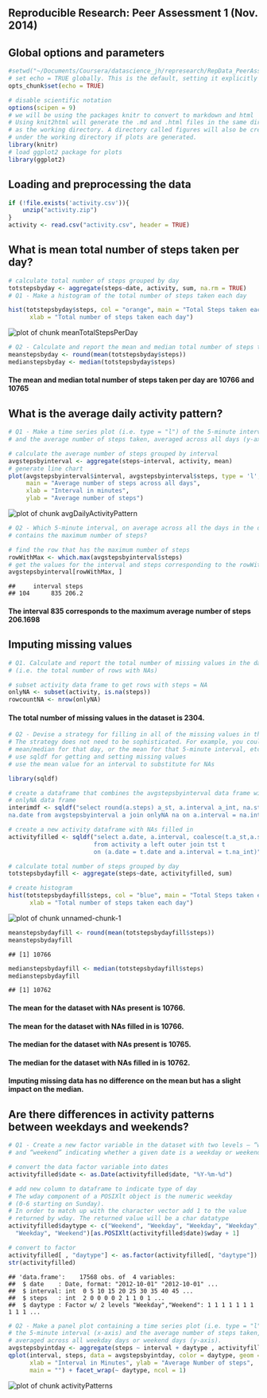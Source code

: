 Reproducible Research: Peer Assessment 1 (Nov. 2014)
---


## Global options and parameters

```r
#setwd("~/Documents/Coursera/datascience_jh/represearch/RepData_PeerAssessment1")
# set echo = TRUE globally. This is the default, setting it explicitly here
opts_chunk$set(echo = TRUE)

# disable scientific notation
options(scipen = 9)
# we will be using the packages knitr to convert to markdown and html
# Using knit2html will generate the .md and .html files in the same directory
# as the working directory. A directory called figures will also be created 
# under the working directory if plots are generated.
library(knitr)
# load ggplot2 package for plots
library(ggplot2)
```


## Loading and preprocessing the data

```r
if (!file.exists('activity.csv')){
    unzip("activity.zip")
}
activity <- read.csv("activity.csv", header = TRUE)
```


## What is mean total number of steps taken per day?

```r
# calculate total number of steps grouped by day
totstepsbyday <- aggregate(steps~date, activity, sum, na.rm = TRUE)
# Q1 - Make a histogram of the total number of steps taken each day

hist(totstepsbyday$steps, col = "orange", main = "Total Steps taken each day",
      xlab = "Total number of steps taken each day")
```

![plot of chunk meanTotalStepsPerDay](figure/meanTotalStepsPerDay.png) 

```r
# Q2 - Calculate and report the mean and median total number of steps taken per day
meanstepsbyday <- round(mean(totstepsbyday$steps))
medianstepsbyday <- median(totstepsbyday$steps)
```
#### The mean and median total number of steps taken per day are 10766 and 10765


## What is the average daily activity pattern?

```r
# Q1 - Make a time series plot (i.e. type = "l") of the 5-minute interval (x-axis) 
# and the average number of steps taken, averaged across all days (y-axis)

# calculate the average number of steps grouped by interval
avgstepsbyinterval <- aggregate(steps~interval, activity, mean)
# generate line chart
plot(avgstepsbyinterval$interval, avgstepsbyinterval$steps, type = 'l', col = 1, 
     main = "Average number of steps across all days",
     xlab = "Interval in minutes",
     ylab = "Average number of steps")
```

![plot of chunk avgDailyActivityPattern](figure/avgDailyActivityPattern.png) 

```r
# Q2 - Which 5-minute interval, on average across all the days in the dataset, 
# contains the maximum number of steps?

# find the row that has the maximum number of steps
rowWithMax <- which.max(avgstepsbyinterval$steps)
# get the values for the interval and steps corresponding to the rowWithMax row
avgstepsbyinterval[rowWithMax, ]
```

```
##     interval steps
## 104      835 206.2
```
#### The interval 835 corresponds to the maximum average number of steps  206.1698


## Imputing missing values

```r
# Q1. Calculate and report the total number of missing values in the dataset 
# (i.e. the total number of rows with NAs)

# subset activity data frame to get rows with steps = NA
onlyNA <- subset(activity, is.na(steps))
rowcountNA <- nrow(onlyNA)
```
#### The total number of missing values in the dataset is 2304.

```r
# Q2 - Devise a strategy for filling in all of the missing values in the dataset. 
# The strategy does not need to be sophisticated. For example, you could use the
# mean/median for that day, or the mean for that 5-minute interval, etc.
# use sqldf for getting and setting missing values
# use the mean value for an interval to substitute for NAs

library(sqldf)

# create a dataframe that combines the avgstepsbyinterval data frame with the 
# onlyNA data frame
interimdf <- sqldf("select round(a.steps) a_st, a.interval a_int, na.steps na_st,na.interval na_int,
na.date from avgstepsbyinterval a join onlyNA na on a.interval = na.interval")

# create a new activity dataframe with NAs filled in
activityfilled <- sqldf("select a.date, a.interval, coalesce(t.a_st,a.steps) steps
                        from activity a left outer join tst t 
                        on (a.date = t.date and a.interval = t.na_int)")

# calculate total number of steps grouped by day
totstepsbydayfill <- aggregate(steps~date, activityfilled, sum)

# create histogram
hist(totstepsbydayfill$steps, col = "blue", main = "Total Steps taken each day",
      xlab = "Total number of steps taken each day")
```

![plot of chunk unnamed-chunk-1](figure/unnamed-chunk-1.png) 

```r
meanstepsbydayfill <- round(mean(totstepsbydayfill$steps))
meanstepsbydayfill
```

```
## [1] 10766
```

```r
medianstepsbydayfill <- median(totstepsbydayfill$steps)
medianstepsbydayfill
```

```
## [1] 10762
```
#### The mean for the dataset with NAs present is 10766.
#### The mean for the dataset with NAs filled in is 10766.
#### The median for the dataset with NAs present is 10765.
#### The median for the dataset with NAs filled in is 10762.
#### Imputing missing data has no difference on the mean but has a slight impact on the median.


## Are there differences in activity patterns between weekdays and weekends?

```r
# Q1 - Create a new factor variable in the dataset with two levels – “weekday” 
# and “weekend” indicating whether a given date is a weekday or weekend day.

# convert the data factor variable into dates
activityfilled$date <- as.Date(activityfilled$date, "%Y-%m-%d")

# add new column to dataframe to indicate type of day
# The wday component of a POSIXlt object is the numeric weekday 
# (0-6 starting on Sunday).
# In order to match up with the character vector add 1 to the value
# returned by wday. The returned value will be a char datatype
activityfilled$daytype <- c("Weekend", "Weekday", "Weekday", "Weekday", "Weekday", 
  "Weekday", "Weekend")[as.POSIXlt(activityfilled$date)$wday + 1]

# convert to factor
activityfilled[ , "daytype"] <- as.factor(activityfilled[, "daytype"])
str(activityfilled)
```

```
## 'data.frame':	17568 obs. of  4 variables:
##  $ date    : Date, format: "2012-10-01" "2012-10-01" ...
##  $ interval: int  0 5 10 15 20 25 30 35 40 45 ...
##  $ steps   : int  2 0 0 0 0 2 1 1 0 1 ...
##  $ daytype : Factor w/ 2 levels "Weekday","Weekend": 1 1 1 1 1 1 1 1 1 1 ...
```

```r
# Q2 - Make a panel plot containing a time series plot (i.e. type = "l") of 
# the 5-minute interval (x-axis) and the average number of steps taken, 
# averaged across all weekday days or weekend days (y-axis).
avgstepsbyintday <- aggregate(steps ~ interval + daytype , activityfilled, mean)
qplot(interval, steps, data = avgstepsbyintday, color = daytype, geom = c("line"),
      xlab = "Interval in Minutes", ylab = "Average Number of steps",
      main = "") + facet_wrap(~ daytype, ncol = 1)
```

![plot of chunk activityPatterns](figure/activityPatterns.png) 

